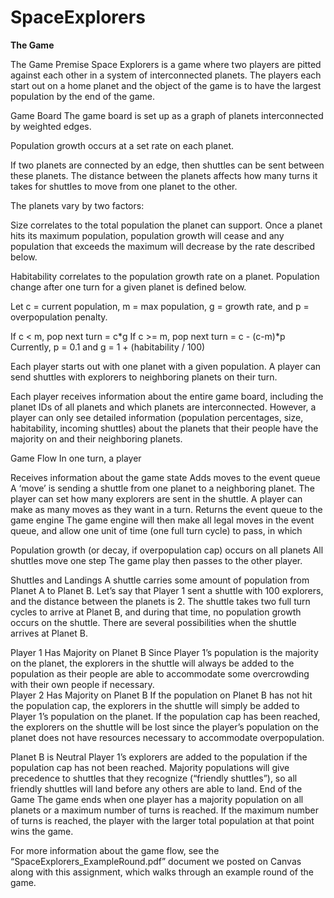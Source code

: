 # SpaceExplorers
**The Game**  

The Game
Premise
Space Explorers is a game where two players are pitted against each other in a system of interconnected planets. The players each start out on a home planet and the object of the game is to have the largest population by the end of the game.

Game Board
The game board is set up as a graph of planets interconnected by weighted edges.

Population growth occurs at a set rate on each planet.

If two planets are connected by an edge, then shuttles can be sent between these planets. The distance between the planets affects how many turns it takes for shuttles to move from one planet to the other.

The planets vary by two factors:

Size correlates to the total population the planet can support. Once a planet hits its maximum population, population growth will cease and any population that exceeds the maximum will decrease by the rate described below.

Habitability correlates to the population growth rate on a planet. Population change after one turn for a given planet is defined below.

Let c = current population, m = max population, g = growth rate, and p = overpopulation penalty.

If c < m, pop next turn = c*g
If c >= m, pop next turn = c - (c-m)*p
Currently, p = 0.1 and g = 1 + (habitability / 100)

Each player starts out with one planet with a given population. A player can send shuttles with explorers to neighboring planets on their turn.

Each player receives information about the entire game board, including the planet IDs of all planets and which planets are interconnected. However, a player can only see detailed information (population percentages, size, habitability, incoming shuttles) about the planets that their people have the majority on and their neighboring planets.

Game Flow
In one turn, a player

Receives information about the game state
Adds moves to the event queue
A ‘move’ is sending a shuttle from one planet to a neighboring planet. The player can set how many explorers are sent in the shuttle.
A player can make as many moves as they want in a turn.
Returns the event queue to the game engine
The game engine will then make all legal moves in the event queue, and allow one unit of time (one full turn cycle) to pass, in which

Population growth (or decay, if overpopulation cap) occurs on all planets
All shuttles move one step
The game play then passes to the other player.

Shuttles and Landings
A shuttle carries some amount of population from Planet A to Planet B. Let’s say that Player 1 sent a shuttle with 100 explorers, and the distance between the planets is 2. The shuttle takes two full turn cycles to arrive at Planet B, and during that time, no population growth occurs on the shuttle. There are several possibilities when the shuttle arrives at Planet B.

Player 1 Has Majority on Planet B
Since Player 1’s population is the majority on the planet, the explorers in the shuttle will always be added to the population as their people are able to accommodate some overcrowding with their own people if necessary.  
Player 2 Has Majority on Planet B
If the population on Planet B has not hit the population cap, the explorers in the shuttle will simply be added to Player 1’s population on the planet. If the population cap has been reached, the explorers on the shuttle will be lost since the player’s population on the planet does not have resources necessary to accommodate overpopulation.  

Planet B is Neutral
Player 1’s explorers are added to the population if the population cap has not been reached. Majority populations will give precedence to shuttles that they recognize (“friendly shuttles”), so all friendly shuttles will land before any others are able to land.
End of the Game
The game ends when one player has a majority population on all planets or a maximum number of turns is reached. If the maximum number of turns is reached, the player with the larger total population at that point wins the game.

For more information about the game flow, see the “SpaceExplorers_ExampleRound.pdf” document we posted on Canvas along with this assignment, which walks through an example round of the game.